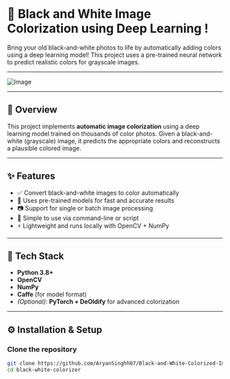 # 🎨 Black and White Image Colorization using Deep Learning !

Bring your old black-and-white photos to life by automatically adding colors using a deep learning model! This project uses a pre-trained neural network to predict realistic colors for grayscale images.

---

![Image](https://github.com/user-attachments/assets/179a0a5d-3f52-4f85-9b67-2b96c2c61768)

---

## 📌 Overview

This project implements **automatic image colorization** using a deep learning model trained on thousands of color photos. Given a black-and-white (grayscale) image, it predicts the appropriate colors and reconstructs a plausible colored image.

---

## ✨ Features

- ✅ Convert black-and-white images to color automatically
- 🧠 Uses pre-trained models for fast and accurate results
- 📷 Support for single or batch image processing
- 🔧 Simple to use via command-line or script
- ⚡ Lightweight and runs locally with OpenCV + NumPy

---

## 🧰 Tech Stack

- **Python 3.8+**
- **OpenCV**
- **NumPy**
- **Caffe** (for model format)
- *(Optional)*: **PyTorch + DeOldify** for advanced colorization

---

## ⚙️ Installation & Setup

### Clone the repository
```bash
git clone https://github.com/AryanSinghh07/Black-and-White-Colorized-Image-Prediction.git
cd black-white-colorizer
